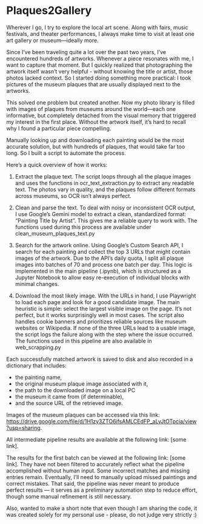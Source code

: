 # Plaques2Gallery
Wherever I go, I try to explore the local art scene. Along with fairs, music festivals, and theater performances, I always make time to visit at least one art gallery or museum—ideally more.

Since I’ve been traveling quite a lot over the past two years, I’ve encountered hundreds of artworks. Whenever a piece resonates with me, I want to capture that moment. But I quickly realized that photographing the artwork itself wasn’t very helpful - without knowing the title or artist, those photos lacked context. So I started doing something more practical: I took pictures of the museum plaques that are usually displayed next to the artworks.

This solved one problem but created another. Now my photo library is filled with images of plaques from museums around the world—each one informative, but completely detached from the visual memory that triggered my interest in the first place. Without the artwork itself, it’s hard to recall why I found a particular piece compelling.

Manually looking up and downloading each painting would be the most accurate solution, but with hundreds of plaques, that would take far too long. So I built a script to automate the process.

Here’s a quick overview of how it works:
1. Extract the plaque text. The script loops through all the plaque images and uses the functions in ocr_text_extraction.py to extract any readable text. The photos vary in quality, and the plaques follow different formats across museums, so OCR isn’t always perfect.
2. Clean and parse the text. To deal with noisy or inconsistent OCR output, I use Google’s Gemini model to extract a clean, standardized format: “Painting Title by Artist”. This gives me a reliable query to work with. The functions used during this process are available under clean_museum_plaques_text.py
3. Search for the artwork online. Using Google’s Custom Search API, I search for each painting and collect the top 3 URLs that might contain images of the artwork. Due to the API’s daily quota, I split all plaque images into batches of 70 and process one batch per day. This logic is implemented in the main pipeline (.ipynb), which is structured as a Jupyter Notebook to allow easy re-execution of individual blocks with minimal changes.

5. Download the most likely image. With the URLs in hand, I use Playwright to load each page and look for a good candidate image. The main heuristic is simple: select the largest visible image on the page. It’s not perfect, but it works surprisingly well in most cases.
The script also handles cookie banners and prioritizes reliable sources like museum websites or Wikipedia. If none of the three URLs lead to a usable image, the script logs the failure along with the step where the issue occurred. The functions used in this pipeline are also available in web_scrapping.py

Each successfully matched artwork is saved to disk and also recorded in a dictionary that includes:
- the painting name,
- the original museum plaque image associated with it,
- the path to the downloaded image on a local PC
- the museum it came from (if determinable),
- and the source URL of the retrieved image.

Images of the museum plaques can be accessed via this link: https://drive.google.com/file/d/1H1zy3ZTO6ifsAMLCEdFP_aLyJtOTpcia/view?usp=sharing.

All intermediate pipeline results are available at the following link: [some link].

The results for the first batch can be viewed at the following link: [some link].
They have not been filtered to accurately reflect what the pipeline accomplished without human input. Some incorrect matches and missing entries remain. Eventually, I’ll need to manually upload missed paintings and correct mistakes. That said, the pipeline was never meant to produce perfect results — it serves as a preliminary automation step to reduce effort, though some manual refinement is still necessary.

Also, wanted to make a short note that even though I am sharing the code, it was created solely for my personal use - please, do not judge very strictly :)
